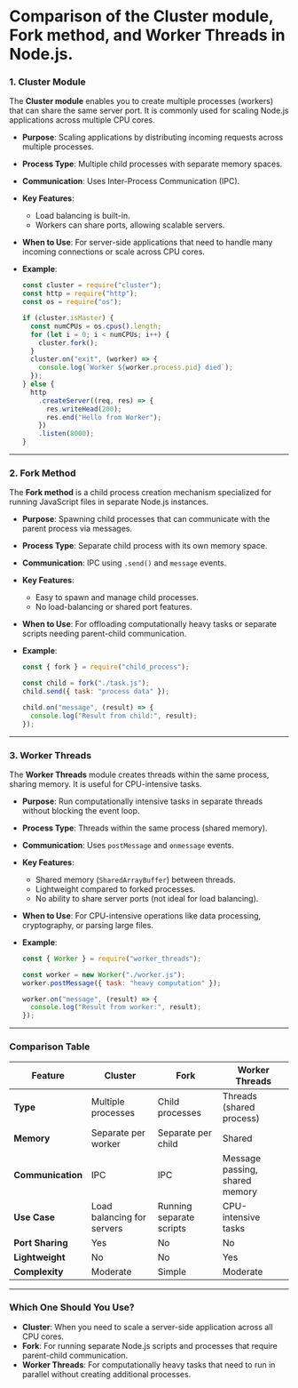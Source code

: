 # Comparison of the **Cluster module**, **Fork method**, and **Worker Threads** in Node.js.

### **1. Cluster Module**

The **Cluster module** enables you to create multiple processes (workers) that can share the same server port. It is commonly used for scaling Node.js applications across multiple CPU cores.

- **Purpose**: Scaling applications by distributing incoming requests across multiple processes.
- **Process Type**: Multiple child processes with separate memory spaces.
- **Communication**: Uses Inter-Process Communication (IPC).
- **Key Features**:
  - Load balancing is built-in.
  - Workers can share ports, allowing scalable servers.
- **When to Use**: For server-side applications that need to handle many incoming connections or scale across CPU cores.
- **Example**:

  ```javascript
  const cluster = require("cluster");
  const http = require("http");
  const os = require("os");

  if (cluster.isMaster) {
    const numCPUs = os.cpus().length;
    for (let i = 0; i < numCPUs; i++) {
      cluster.fork();
    }
    cluster.on("exit", (worker) => {
      console.log(`Worker ${worker.process.pid} died`);
    });
  } else {
    http
      .createServer((req, res) => {
        res.writeHead(200);
        res.end("Hello from Worker");
      })
      .listen(8000);
  }
  ```

---

### **2. Fork Method**

The **Fork method** is a child process creation mechanism specialized for running JavaScript files in separate Node.js instances.

- **Purpose**: Spawning child processes that can communicate with the parent process via messages.
- **Process Type**: Separate child process with its own memory space.
- **Communication**: IPC using `.send()` and `message` events.
- **Key Features**:
  - Easy to spawn and manage child processes.
  - No load-balancing or shared port features.
- **When to Use**: For offloading computationally heavy tasks or separate scripts needing parent-child communication.
- **Example**:

  ```javascript
  const { fork } = require("child_process");

  const child = fork("./task.js");
  child.send({ task: "process data" });

  child.on("message", (result) => {
    console.log("Result from child:", result);
  });
  ```

---

### **3. Worker Threads**

The **Worker Threads** module creates threads within the same process, sharing memory. It is useful for CPU-intensive tasks.

- **Purpose**: Run computationally intensive tasks in separate threads without blocking the event loop.
- **Process Type**: Threads within the same process (shared memory).
- **Communication**: Uses `postMessage` and `onmessage` events.
- **Key Features**:
  - Shared memory (`SharedArrayBuffer`) between threads.
  - Lightweight compared to forked processes.
  - No ability to share server ports (not ideal for load balancing).
- **When to Use**: For CPU-intensive operations like data processing, cryptography, or parsing large files.
- **Example**:

  ```javascript
  const { Worker } = require("worker_threads");

  const worker = new Worker("./worker.js");
  worker.postMessage({ task: "heavy computation" });

  worker.on("message", (result) => {
    console.log("Result from worker:", result);
  });
  ```

---

### **Comparison Table**

| **Feature**       | **Cluster**                | **Fork**                 | **Worker Threads**             |
| ----------------- | -------------------------- | ------------------------ | ------------------------------ |
| **Type**          | Multiple processes         | Child processes          | Threads (shared process)       |
| **Memory**        | Separate per worker        | Separate per child       | Shared                         |
| **Communication** | IPC                        | IPC                      | Message passing, shared memory |
| **Use Case**      | Load balancing for servers | Running separate scripts | CPU-intensive tasks            |
| **Port Sharing**  | Yes                        | No                       | No                             |
| **Lightweight**   | No                         | No                       | Yes                            |
| **Complexity**    | Moderate                   | Simple                   | Moderate                       |

---

### **Which One Should You Use?**

- **Cluster**: When you need to scale a server-side application across all CPU cores.
- **Fork**: For running separate Node.js scripts and processes that require parent-child communication.
- **Worker Threads**: For computationally heavy tasks that need to run in parallel without creating additional processes.
